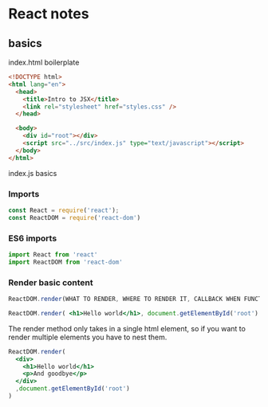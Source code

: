 # React notes

## basics

index.html boilerplate  

```html
<!DOCTYPE html>
<html lang="en">
  <head>
    <title>Intro to JSX</title>
    <link rel="stylesheet" href="styles.css" />
  </head>

  <body>
    <div id="root"></div>
    <script src="../src/index.js" type="text/javascript"></script>
  </body>
</html>

```

index.js basics

### Imports

```jsx
const React = require('react');
const ReactDOM = require('react-dom')
```

### ES6 imports

```jsx
import React from 'react'
import ReactDOM from 'react-dom'
```

### Render basic content

```jsx
ReactDOM.render(WHAT TO RENDER, WHERE TO RENDER IT, CALLBACK WHEN FUNCTION COMPLETED)
```

```jsx
ReactDOM.render( <h1>Hello world</h1>, document.getElementById('root') )
```

The render method only takes in a single html element, so if you want to render multiple elements you have to nest them.

```jsx
ReactDOM.render(
  <div>
    <h1>Hello world</h1>
    <p>And goodbye</p>
  </div>
  ,document.getElementById('root')
)
```

